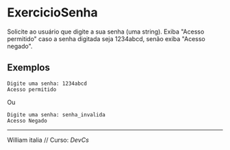 # ExercicioSenha
Solicite ao usuário que digite a sua senha (uma string). Exiba "Acesso permitido" caso a senha digitada seja 1234abcd, senão exiba "Acesso negado".
## Exemplos
```
Digite uma senha: 1234abcd
Acesso permitido
```
Ou
```
Digite uma senha: senha_invalida
Acesso Negado
```
---
William italia // Curso: _DevCs_
